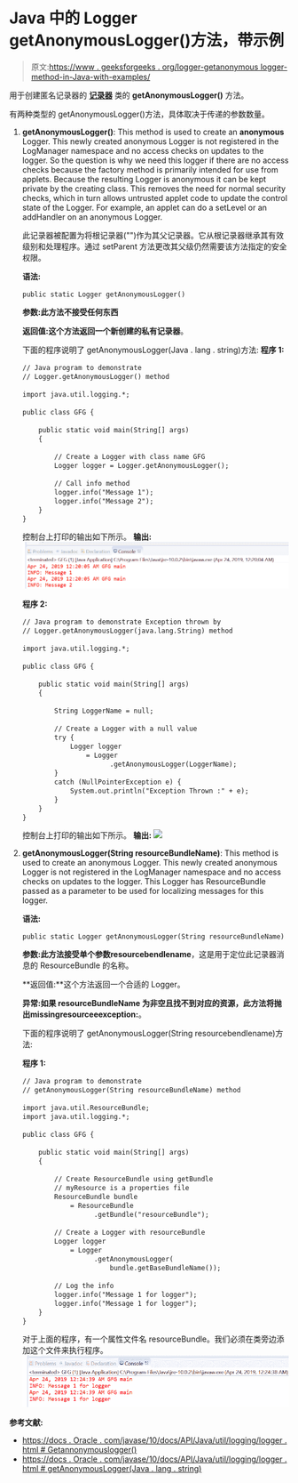 # Java 中的 Logger getAnonymousLogger()方法，带示例

> 原文:[https://www . geeksforgeeks . org/logger-getanonymous logger-method-in-Java-with-examples/](https://www.geeksforgeeks.org/logger-getanonymouslogger-method-in-java-with-examples/)

用于创建匿名记录器的 **[记录器](https://www.geeksforgeeks.org/logging-in-java/)** 类的 **getAnonymousLogger()** 方法。

有两种类型的 getAnonymousLogger()方法，具体取决于传递的参数数量。

1.  **getAnonymousLogger()**: This method is used to create an **anonymous** Logger. This newly created anonymous Logger is not registered in the LogManager namespace and no access checks on updates to the logger. So the question is why we need this logger if there are no access checks because the factory method is primarily intended for use from applets. Because the resulting Logger is anonymous it can be kept private by the creating class. This removes the need for normal security checks, which in turn allows untrusted applet code to update the control state of the Logger. For example, an applet can do a setLevel or an addHandler on an anonymous Logger.

    此记录器被配置为将根记录器("")作为其父记录器。它从根记录器继承其有效级别和处理程序。通过 setParent 方法更改其父级仍然需要该方法指定的安全权限。

    **语法:**

    ```
    public static Logger getAnonymousLogger()

    ```

    **参数:**此方法不接受**任何东西**

    **返回值:**这个方法返回一个**新创建的私有记录器**。

    下面的程序说明了 getAnonymousLogger(Java . lang . string)方法:
    **程序 1:**

    ```
    // Java program to demonstrate
    // Logger.getAnonymousLogger() method

    import java.util.logging.*;

    public class GFG {

        public static void main(String[] args)
        {

            // Create a Logger with class name GFG
            Logger logger = Logger.getAnonymousLogger();

            // Call info method
            logger.info("Message 1");
            logger.info("Message 2");
        }
    }
    ```

    控制台上打印的输出如下所示。
    **输出:**
    ![](img/07a911c8ecfccf24994264f4235546eb.png)

    **程序 2:**

    ```
    // Java program to demonstrate Exception thrown by
    // Logger.getAnonymousLogger(java.lang.String) method

    import java.util.logging.*;

    public class GFG {

        public static void main(String[] args)
        {

            String LoggerName = null;

            // Create a Logger with a null value
            try {
                Logger logger
                    = Logger
                          .getAnonymousLogger(LoggerName);
            }
            catch (NullPointerException e) {
                System.out.println("Exception Thrown :" + e);
            }
        }
    }
    ```

    控制台上打印的输出如下所示。
    **输出:**
    ![](img/6241bdbed393b7d347e6848d98145477.png)

2.  **getAnonymousLogger(String resourceBundleName)**: This method is used to create an anonymous Logger. This newly created anonymous Logger is not registered in the LogManager namespace and no access checks on updates to the logger. This Logger has ResourceBundle passed as a parameter to be used for localizing messages for this logger.

    **语法:**

    ```
    public static Logger getAnonymousLogger(String resourceBundleName)

    ```

    **参数:**此方法接受单个参数**resourcebendlename**，这是用于定位此记录器消息的 ResourceBundle 的名称。

    **返回值:**这个方法返回一个合适的 Logger。

    **异常:**如果 resourceBundleName 为非空且找不到对应的资源，此方法将抛出**missingresourceeexception:**。

    下面的程序说明了 getAnonymousLogger(String resourcebendlename)方法:

    **程序 1:**

    ```
    // Java program to demonstrate
    // getAnonymousLogger(String resourceBundleName) method

    import java.util.ResourceBundle;
    import java.util.logging.*;

    public class GFG {

        public static void main(String[] args)
        {

            // Create ResourceBundle using getBundle
            // myResource is a properties file
            ResourceBundle bundle
                = ResourceBundle
                      .getBundle("resourceBundle");

            // Create a Logger with resourceBundle
            Logger logger
                = Logger
                      .getAnonymousLogger(
                          bundle.getBaseBundleName());

            // Log the info
            logger.info("Message 1 for logger");
            logger.info("Message 1 for logger");
        }
    }
    ```

    对于上面的程序，有一个属性文件名 resourceBundle。我们必须在类旁边添加这个文件来执行程序。
    ![](img/3ac9226693f080bd3032f0d19793b559.png)

**参考文献:**

*   [https://docs . Oracle . com/javase/10/docs/API/Java/util/logging/logger . html # Getannonymouslogger()](https://docs.oracle.com/javase/10/docs/api/java/util/logging/Logger.html#getAnonymousLogger())
*   [https://docs . Oracle . com/javase/10/docs/API/Java/util/logging/logger . html # getAnonymousLogger(Java . lang . string)](https://docs.oracle.com/javase/10/docs/api/java/util/logging/Logger.html#getAnonymousLogger(java.lang.String))